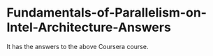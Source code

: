 # Fundamentals-of-Parallelism-on-Intel-Architecture-Answers
It has the answers to the above Coursera course.
